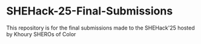# SHEHack-25-Final-Submissions
This repository is for the final submissions made to the SHEHack'25 hosted by Khoury SHEROs of Color
